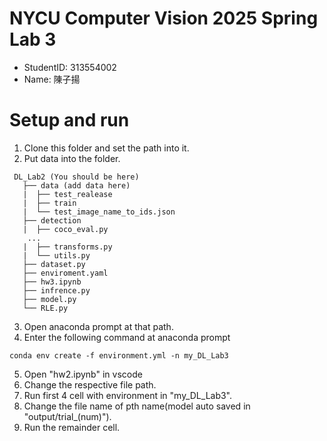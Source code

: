 # NYCU Computer Vision 2025 Spring Lab 3
- StudentID: 313554002
- Name: 陳子揚

# Setup and run
1. Clone this folder and set the path into it.
2. Put data into the folder.
```
 DL_Lab2 (You should be here)
   ├── data (add data here)
   |  ├── test_realease
   |  ├── train
   |  └── test_image_name_to_ids.json
   ├── detection
   |  ├── coco_eval.py
    ...
   |  ├── transforms.py
   |  └── utils.py
   ├── dataset.py
   ├── enviroment.yaml
   ├── hw3.ipynb
   ├── infrence.py
   ├── model.py
   └── RLE.py
```
3. Open anaconda prompt at that path. 
4. Enter the following command at anaconda prompt
```
conda env create -f environment.yml -n my_DL_Lab3
```
5. Open "hw2.ipynb" in vscode
6. Change the respective file path.
7. Run first 4 cell with environment in "my_DL_Lab3".
8. Change the file name of pth name(model auto saved in "output/trial_(num)").
9. Run the remainder cell.

